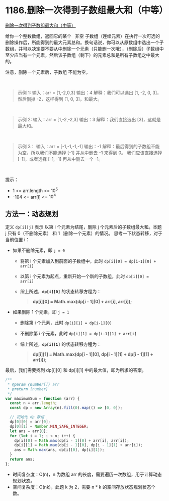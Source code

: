 # 1186.删除一次得到子数组最大和（中等）

[删除一次得到子数组最大和（中等）](https://leetcode.cn/problems/maximum-subarray-sum-with-one-deletion/)

给你一个整数数组，返回它的某个   非空 子数组（连续元素）在执行一次可选的删除操作后，所能得到的最大元素总和。换句话说，你可以从原数组中选出一个子数组，并可以决定要不要从中删除一个元素（只能删一次哦），（删除后）子数组中至少应当有一个元素，然后该子数组（剩下）的元素总和是所有子数组之中最大的。

注意，删除一个元素后，子数组 不能为空。

<br/>

> 示例 1:
> 输入：arr = [1,-2,0,3]
> 输出：4
> 解释：我们可以选出 [1, -2, 0, 3]，然后删掉 -2，这样得到 [1, 0, 3]，和最大。

<br/>

> 示例 2:
> 输入：arr = [1,-2,-2,3]
> 输出：3
> 解释：我们直接选出 [3]，这就是最大和。

<br/>

> 示例 3：
> 输入：arr = [-1,-1,-1,-1]
> 输出：-1
> 解释：最后得到的子数组不能为空，所以我们不能选择 [-1] 并从中删去 -1 来得到 0。
> 我们应该直接选择 [-1]，或者选择 [-1, -1] 再从中删去一个 -1。

<br/>

提示：

- 1 <= arr.length <= $10^5$
- -104 <= arr[i] <= $10^4$

## 方法一：动态规划

定义 `dp[i][j]` 表示 以第 i 个元素为结尾，删除 j 个元素后的子数组最大和。本题 j 只有 0（不删除元素） 和 1（删除一个元素）的情况。
思考一下状态转移，对于当前位置 i：

- 如果不删除元素，即 `j = 0`

  - 将第 i 个元素加入到前面的子数组中，此时 `dp[i][0] = dp[i-1][0] + arr[i]`
  - 以第 i 个元素为起点，重新开始一个新的子数组，此时 `dp[i][0] = arr[i]`
  - 综上所述，**`dp[i][0]`** 的状态转移方程为：
    <br/>

    > **dp[i][0] = Math.max(dp[i - 1][0] + arr[i], arr[i]);**

- 如果删除 1 个元素，即 `j = 1`

  - 删除第 i 个元素，此时 `dp[i][1] = dp[i-1][0]`
  - 不删除第 i 个元素，此时 `dp[i][1] = dp[i-1][1] + arr[i]`
  - 综上所述，**`dp[i][1]`** 的状态转移方程为：
    <br/>

    > **dp[i][1] = Math.max(dp[i - 1][0], dp[i - 1][1] + dp[i - 1][1] + arr[i]);**

最后，我们需要找到 dp[i][0] 和 dp[i][1] 中的最大值，即为所求的答案。

```js
/**
 * @param {number[]} arr
 * @return {number}
 */
var maximumSum = function (arr) {
  const n = arr.length;
  const dp = new Array(n).fill(0).map(() => [0, 0]);

  // 初始化 dp 数组
  dp[0][0] = arr[0];
  dp[0][1] = Number.MIN_SAFE_INTEGER;
  let ans = arr[0];
  for (let i = 1; i < n; i++) {
    dp[i][0] = Math.max(dp[i - 1][0] + arr[i], arr[i]);
    dp[i][1] = Math.max(dp[i - 1][0], dp[i - 1][1] + arr[i]);
    ans = Math.max(ans, dp[i][0], dp[i][1]);
  }
  return ans;
};
```

- 时间复杂度：O(n)，n 为数组 arr 的长度，需要遍历一次数组，用于计算动态规划状态。
- 空间复杂度：O(nk)，此题 k 为 2，需要 n \* k 的空间存放状态规划状态个数。
